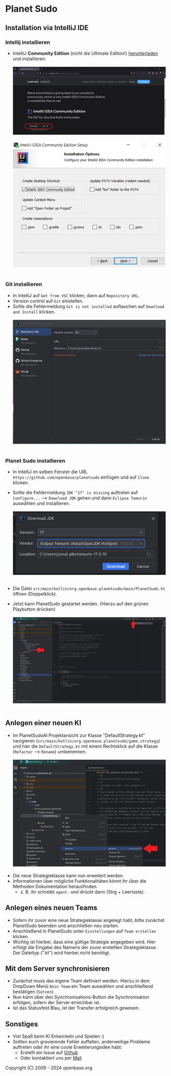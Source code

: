# Planet Sudo

## Installation via IntelliJ IDE

### Intellij installieren

- IntelliJ **Community Edition** (nicht die Ultimate Edition!) [herunterladen](https://www.jetbrains.com/idea/download/) und installieren.</br></br>
![Downloadseite der Community Edition](.readme/0_DownlaodIDEA.png)</br></br>
![Installationsübersicht der IntelliJ IDEA](.readme/1_IstallIDEA.png)</br></br>

### Git installieren

- In IntelliJ auf `Get from VSC` klicken, dann auf `Repository URL`.
- Version control auf `Git` einstellen.
- Sollte die Fehlermeldung `Git is not installed` auftauchen auf `Download and Install` klicken.</br></br>
![Übersicht des Get from Version Control Fensters](.readme/2_InstallGIT.png)</br></br>
    
### Planet Sudo installieren

- In IntelliJ im selben Fenster die URL `https://github.com/openbase/planetsudo` einfügen und auf `Clone` klicken.
- Sollte die Fehlermeldung `JDK "17" is missing` auftreten auf `Configure...` --> `Download JDK` gehen und dann `Eclipse Temurin` auswählen und installieren.</br></br>
![Das Download JDK Fenster](.readme/3_ConfigureJDK.png)</br></br>

- Die Datei `src/main/kotlin/org.openbase.planetsudo/main/PlanetSudo.kt` öffnen (Doppelklick).
- Jetzt kann PlanetSudo gestartet werden. (Hierzu auf den grünen Playbutton drücken)</br></br>
![Wie man Planet Sudo Startet](.readme/4_RunPlanetSudo.png)</br></br>
## Anlegen einer neuen KI

- Im PlanetSudoAI Projektansicht zur Klasse "DefaultStrategy.kt" navigieren (`src/main/kotlin/org.openbase.planetsudo/game.strategy`) und hier die `DefaultStrategy.kt` mit einem Rechtsklick auf die Klasse (`Refactor` --> `Rename`) umbenennen.</br></br>
![Wie man eine Klasse umbenennt](.readme/5_Refactor.png)</br></br>
- Die neue Strategieklasse kann nun erweitert werden.
- Informationen über mögliche Funktionalitäten könnt ihr über die Methoden Dokumentation herausfinden.
    - z. B. ihr schreibt `agent.` und drückt dann (Strg + Leertaste).

## Anlegen eines neuen Teams

- Sofern ihr zuvor eine neue Strategieklasse angelegt habt, bitte zunächst PlanetSudo beenden und anschließen neu starten. 
- Anschließend in PlanetSudo unter `Einstellungen` auf `Team erstellen` klicken.
- Wichtig ist hierbei, dass eine gültige Strategie angegeben wird. Hier erfolgt die Eingabe des Namens der zuvor erstellten Strategieklasse. Der Dateityp (".kt") wird hierbei nicht benötigt.

## Mit dem Server synchronisieren

- Zunächst muss das eigene Team definiert werden. Hierzu in dem DropDown Menü `Dein Team` ein Team auswählen und anschließend bestätigen (`Setzen`).
- Nun kann über den Synchronisations-Button die Synchronisation erfolgen, sofern der Server erreichbar ist.
- Ist das Statusfeld Blau, ist der Transfer erfolgreich gewesen.

## Sonstiges

- Viel Spaß beim KI Entwickeln und Spielen :)
- Sollten euch gravierende Fehler auffallen, anderweitige Probleme auftreten oder ihr eine coole Erweiterungsidee habt:
    - Erstellt ein Issue auf [Github](https://github.com/openbase/planetsudo/issues/new)
    - Oder kontaktiert uns per [Mail](mailto:support@openbase.org)


Copyright (C) 2009 - 2024 openbase.org
